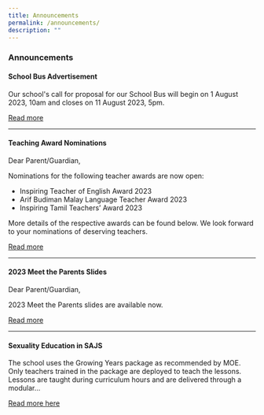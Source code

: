 ```yaml
---
title: Announcements
permalink: /announcements/
description: ""
---
```

### Announcements

#### School Bus Advertisement

Our school's call for proposal for our School Bus will begin on 1 August 2023, 10am and closes on 11 August 2023, 5pm.

[Read more](https://go.gov.sg/sajs-school-bus-advertisement)

* * *

#### Teaching Award Nominations

Dear Parent/Guardian,

Nominations for the following teacher awards are now open:

*   Inspiring Teacher of English Award 2023
*   Arif Budiman Malay Language Teacher Award 2023
*   Inspiring Tamil Teachers’ Award 2023

More details of the respective awards can be found below. We look forward to your nominations of deserving teachers.

[Read more](/letters-and-updates/teachingawardnominations/)

* * *

#### 2023 Meet the Parents Slides

Dear Parent/Guardian,

2023 Meet the Parents slides are available now.

[Read more](/letters-and-updates/2023mtp/)

* * *


#### Sexuality Education in SAJS

The school uses the Growing Years package as recommended by MOE. Only teachers trained in the package are deployed to teach the lessons. Lessons are taught during curriculum hours and are delivered through a modular...  
  
[Read more here](https://staging.dnfzur975cvj1.amplifyapp.com/committee/Character-Education/sexuality-education/)